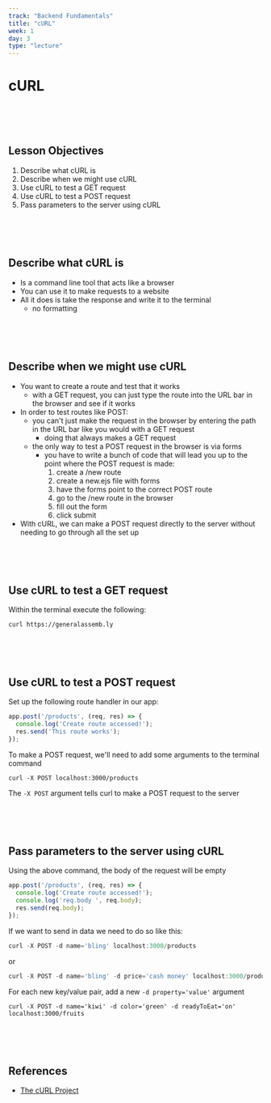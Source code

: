 ```yaml
---
track: "Backend Fundamentals"
title: "cURL"
week: 1
day: 3
type: "lecture"
---
```


# cURL

<br>
<br>
<br>

## Lesson Objectives

1. Describe what cURL is
1. Describe when we might use cURL
1. Use cURL to test a GET request
1. Use cURL to test a POST request
1. Pass parameters to the server using cURL

<br>
<br>
<br>

## Describe what cURL is

- Is a command line tool that acts like a browser
- You can use it to make requests to a website
- All it does is take the response and write it to the terminal
  - no formatting

<br>
<br>
<br>

## Describe when we might use cURL

- You want to create a route and test that it works
  - with a GET request, you can just type the route into the URL bar in the browser and see if it works
- In order to test routes like POST:
  - you can't just make the request in the browser by entering the path in the URL bar like you would with a GET request
    - doing that always makes a GET request
  - the only way to test a POST request in the browser is via forms
    - you have to write a bunch of code that will lead you up to the point where the POST request is made:
      1. create a /new route
      1. create a new.ejs file with forms
      1. have the forms point to the correct POST route
      1. go to the /new route in the browser
      1. fill out the form
      1. click submit
- With cURL, we can make a POST request directly to the server without needing to go through all the set up

<br>
<br>
<br>

## Use cURL to test a GET request

Within the terminal execute the following:

```shell
curl https://generalassemb.ly
```

<br>
<br>
<br>

## Use cURL to test a POST request

Set up the following route handler in our app:

```javascript
app.post('/products', (req, res) => {
  console.log('Create route accessed!');
  res.send('This route works');
});
```

To make a POST request, we'll need to add some arguments to the terminal command

```shell
curl -X POST localhost:3000/products
```

The `-X POST` argument tells curl to make a POST request to the server

<br>
<br>
<br>

## Pass parameters to the server using cURL

Using the above command, the body of the request will be empty

```javascript
app.post('/products', (req, res) => {
  console.log('Create route accessed!');
  console.log('req.body ', req.body);
  res.send(req.body);
});
```

If we want to send in data we need to do so like this:

```javascript
curl -X POST -d name='bling' localhost:3000/products
```

or

```javascript
curl -X POST -d name='bling' -d price='cash money' localhost:3000/products
```

For each new key/value pair, add a new `-d property='value'` argument

```shell
curl -X POST -d name='kiwi' -d color='green' -d readyToEat='on' localhost:3000/fruits
```

<br>
<br>
<br>

## References

- [The cURL Project](https://curl.se/)
